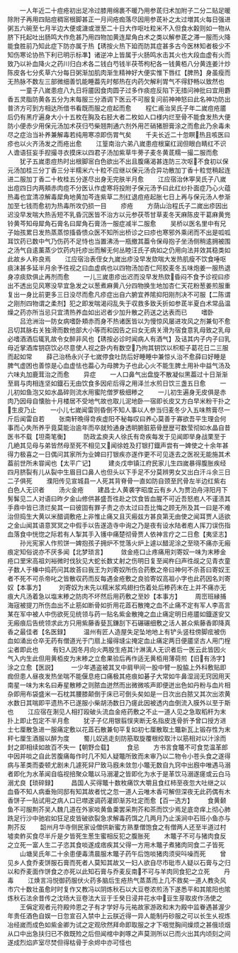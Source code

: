 <!-- { "loadSidebar": true } -->
　　一人年近二十痘疮初出足冷过膝用绵裹不暖乃用参茋归术加附子二分二贴足暖除附子再用四贴痘稠宻根脚甚正一月间疮痂落尽因用参茋补之太过増其火每日强进粥五六碗至七月半边大便或溏或泄至二十日大作呕吐粒米不入但食水糓则如一物从脐下托起吐出肠鸣大作危甚乃用四物加黄连犀角白术之类以解参茋之滞一服而火降能食胜前乃知此症下防亦属于热【琇按火热下廹而防其症甚多古今医林知者极少不知伤寒论协热下利已明示标凖】诸逆冲上皆属于火肠鸣水击其火也大段血虚有火而致乃以补血降火之药川归白术各二钱白芍钱半茯苓枸杞各一钱黄栢八分黄连姜汁炒陈皮各七分炙草六分每日粥渐加肌肉渐生精神好大便实惟下唇红【脾热】身虽瘦而无热脉不数左三部微细善饥能睡葢先时郁热在内药欠解利胃气不得舒畅以致然也
　　一童子八嵗患痘八九日将靥因食肉圆子过多作痰痘反陷下无措问神批曰宜用麝香五灵脂防黄各五分为末每服三分酒调下医云不可服复问前神神怒曰此名神功防出普济方可到方相达所借书看既而服之痘起而愈
　　程仁甫治吴氏子年二嵗痘疮靥后仍有黑疔遍身大小十五枚在胸及右胫大者二枚如人口様内烂至骨不能食发热大便防小便赤少用保元汤加术茯归芍柴翘荆通六剂外用芒硝猪胆膏涂之而愈此乃余毒未尽之症治当补养兼解毒若纯用寒凉即伤胃气矣
　　千夫长近二十忽瞑热且咳医曰疹也以火齐汤发之而疮出愈
　　江篁南治六弟八嵗患痘根窠红润但眼白睛红不识人谵语狂妄手揑撮寻衣摸床以四君子汤加紫草牛蒡子麦冬黄茋糯一撮二服而愈
　　犹子五嵗患痘热时出根脚宻白色欲出不出且腹痛渴甚连防三次呕不食初以保元汤加桂三分丁香三分半糯米六十粒不应继以保元汤合异功散加丁香十粒觉稍起连进二服加丁香二十枚桂五分遂尽出身无完肤半月愈
　　江应宿治休寕吴氏子八嵗出痘四日内两頬赤肉痘不分医认作虚寒将投附子保元汤予曰此红纱扑面症乃心火蕴热毒也宜清凉解毒犀角地黄加芩连紫草二剂红退痘疮起胀七日上再与保元汤人参渐加至七钱而愈初为热毒所攻仍损一目
　　疹疮
　　方荫山治程氏子二嵗出疹因出迟没早发喘大热舌短不乳昏沉医皆不治方以元参茯苓甘草麦冬天麻陈皮干葛麻黄兠铃黄芩知母犀角石膏名曰犀角石膏汤一服症减半二服愈
　　吴桥以医名里中有兄子始孩累日发热蒸蒸惊搐昏愦众医不知所出桥诊之曰疹也寒邪外乘闭而不出是呱呱耳饮药已数中气乃伤药不足恃也当置沸汤一瓶撤其葢令保母抱子坐汤侧稍逺拥被围之汤气自逺薰蒸少饮药内托疹出而解无何丛睦汪氏子病如之仍用向法并效其稳类如此故乡人称良焉
　　江应宿治表侄女九嵗出疹没早发欬喘大发热肌瘦不饮食唾呕痰沫甚多延半月余予徃视之曰血虚病也以四物汤加杏仁阿胶麦冬五味炮姜一服热退身凉痰欬俱止再剂而愈
　　一儿三嵗患疹出迟而没早发热欬昏闷不食予诊视曰疹出不透出见风寒没早宜急发之以葱煮麻黄八分四物换生地加杏仁天花粉葱姜煎服重复出一身比前更多三日没尽而愈凡疹症出自六腑宜养隂抑阳刚剂决不可服【二陈谓之刚剂四物谓之柔剂】犯之即发喘渴闷乱失于収救多致夭折如参茋半夏白术常品温燥之药亦所当忌只宜清热养血如出迟者少加升散之药送之达表而已
　　嗜卧
　　吕沧洲治一防女病嗜卧頬赤而身不热诸医皆以为慢惊风屡进攻风之剂兼旬不愈吕切其脉右关独滑而数他部大小等而和因告之曰女无病关滑为宿食意乳母致之乳母必嗜酒酒后辄乳故令女醉非风也【琇按必诊时闻病人有酒气】及诘其内子内子曰乳母近掌酒库钥窃饮必尽意使人视之卧内有数空乃拘其钥饮以枳柜子葛花日二三服而起如常
　　薛己治杨永兴子七嵗停食吐防后好睡睡中兼惊乆治不愈薛曰好睡是脾气虚困也善惊是心血虚怯也葢心为母脾为子也此心火不能生脾土用补中益气汤及六味丸加鹿茸治之而愈
　　异症
　　一人口鼻气出盘旋不散凝似黑葢过十日渐渐至肩与肉相连坚如鐡石无由饮食多因疟后得之用泽兰水煎日饮三盏五日愈
　　一儿初如鱼泡又如水晶碎则流水用蜜陀僧罗极细糁之
　　一儿初生遍身无皮俱是赤肉乃因母自懐胎十月楼居不受地气故也取儿泥地卧一宿即长皮又方白早米粉干扑之生皮乃止
　　一小儿七嵗闻雷则昏倒不知人事以人参当归麦冬少入五味熬膏尽一斤后闻雷自若
　　张南轩晩得竒疾虚阳不秘每叹曰养心莫善于寡欲吾平生理会何事而心失所养乎竟莫能治逾年而卒就殓通身透眀腑脏筋骨歴歴可数莹彻如水晶自昔医书不载【坦斋笔衡】
　　防政孟庾夫人徐氏有竒疾每发于见闻即举身战栗至于几絶其见母与弟皆然母至死不相见又闻徐姓及打银打鐡声尝有一婢使之十余年甚得力极喜之一日偶问其家所为业婢曰打银疾亦遂作更不可见逐去之医祝无能施其术葢前世所未甞闻也【太平广记】
　　建炎戊申镇江府民家儿生四嵗暴得腹胀疾经四月脐裂有儿从裂中生眉目口鼻人也但头以下手足不分莫辨男女又出白汗斗余三日二子俱死
　　濮阳传见宣城县一人死其背脊骨一直如防自颈至凥骨左半边红紫右白色人无识者
　　汤火金疮
　　建昌士人黄袭字昭度云有乡人为贾泊舟浔阳月下髣髴见二人对语曰昨夕金山修供甚盛吾徃赴之饮食皆血腥不可近吾怒庖人不谨渍其手鼎中皆已溃烂矣其一曰彼固有罪子责之亦太过曰吾比悔之顾无所及其一曰是不难治但捣生大黄以米醋调敷疮上非惟止痛又且灭瘢兹方甚良第无由使之闻耳贾人适欲之金山闻其语意冥冥之中假手以告遂造寺中询之乃是夜有设水陆者庖人挥刀误伤指血落食中恍惚之际若有人掣其手入镬中痛楚彻骨贾人依神言疗之二日愈【夷坚志】
　　孙光宪家人作煎饼一婢抱孩子拥炉不觉落火炉上遽以醋泥涂之至晓不痛亦无瘢痕定知俗说亦不厌多闻【北梦琐言】
　　敛金疮口止疼痛用刘寄奴一味为末糁金疮口里宋高祖刘裕微时伐狄见大蛇长数丈射之伤明日复至闻杵臼声徃觇之见青衣童子数人于榛中捣药问其故荅曰我王为刘寄奴所伤合药敷之帝曰神何不杀荅曰寄奴王者不死不可杀帝叱之皆散収药而反每遇金疮敷之良验寄奴高祖小字也此药因名刘寄奴【本事方】
　　刘寄奴为末先以糯米浆鸡翅扫伤着处后糁药末在上并不痛亦无痕大凡汤着急以塩末糁之防肉不坏然后用药敷之至妙【本事方】
　　周崈班縁捕海宼被提刀所伤血出不止筋如断骨如折用花蕋石散掩之血不止痛不定有军人李高言某在军中被人中伤欲死见统领与药一贴名紫金散掩之血止痛定明日疮靥如鐡遂安又无瘢痕后告统领求此方只用紫藤香甆瓦鎌刮下石碾碾细敷之活人甚众紫藤香即降真香之最佳者【名医録】
　　温州有匠人造屋失足坠地地上有铲头竖柱傍脚痃被伤血如涌出仓卒无药有僧道光于门扇上撮得塳尘掩定血止痛定两日便靥坚古人用门桯尘者即此也
　　有妇人因冬月向火两股生疮其汁淋漓人无识者后一医云此皆因火气入内生此但用黄栢皮为末糁之立愈果验后再作适无黄栢用薄荷煎【旧有汤字】涂之立愈【医説】
　　一少年遇盗被其叉中肩甲间一股中臂一股脇上外科敷贴即痂但患人昼夜发热坐喘不能偃息疮口痛极其疮痕如碁子大常如牛鼻湿润无窍因用天南星一味为末名曰寿星散糁之则脓血迸然而出微微咳声即便迸出色如丹粉与血片相杂即用布袋盛米一石枕其腰膝颠倒于床已可倒头矣如是一日次出白脓又其次出浓黄水数日其喘即平遗热不已遂服小柴胡汤数日乃瘥此因被透内血倒流入膜外以至于斯也
　　江应宿在淛见人相打殴破头流血金疮药敷之不止一道人见之急取稻秆为末扑上即止包定不半月愈
　　犹子子亿用银翦悮夹断无名指皮连骨折予曾口授方进士七厘散急进一服痛定敷以花蕋石散兼旬平复如初七厘散取土鼈新瓦上锻存性为末秤七厘生酒服以醉为度
　　蜀儿奴逃走刻防筋取旋覆根绞取汁以筋相对以汁涂而封之即相续如故百不失一【朝野佥载】
　　食忌
　　方书言食鼈不可食苋温革郎中因并啖之自此苦腹痛每作时几不知人疑鼈所致而未审乃以二物令小苍头食之遂得病与革类而委顿尤剧未几遽死舁尸致马廐未敛忽小鼈无数自九窍中出廐中唯遇马溺者即化为水革闻自临视掊聚众鼈以马溺灌之皆即化为水于是革饮马溺遂瘥或云白马溺尤良【琐碎録】
　　昌国人买得鼈十数枚痛饮大嚼且食红柿至夜忽大吐继之以血昏不知人病垂殆同邸有知其故者忧之忽一道人云唯木香可解但深夜无此药偶有木香饼子一贴试用之病人口已噤遂调药灌即渐苏吐定而愈【百一选方】
　　食黄颡鱼不可服荆芥吴人魏几道在外家啖黄鱼羮罢采荆芥和茶而饮少焉足底竒痒上彻心肺跣足行沙中驰宕如狂足皮皆破欲裂急求解毒药饵之几两月乃止溪涧中石班小鱼亦与荆芥反
　　韶州月华寺侧民家设僧供新蜜方熟羣僧饱食之有僧两人还至半道过村墟卖鲊买食尽半斤是夕皆死生葱生蜜相反犯之腹胀死
　　木鼈子不可与猪肉食反之立死一富人生二子恣其食啖遂成痞疾其父得一方用木鼈子煮猪肉同食二子皆死
　　山塘吴氏年二十余患便毒清晨服木鼈子药午后饱啖猪肉须臾呌噪而死
　　曾见乡人食乔麦饼服石膏而死者人莫知其故又一妇人欲自尽市砒市人疑以石膏与之归以和乔麦面作饼食之亦死以此知石膏与乔麦反南不可与羊肉同食犯之立死
　　丹毒
　　江焕言冯悦御药服伏火药多脑后生疮热气蒸蒸而上几不救矣一道人教灸风市穴十数壮虽愈时时复作又教冯以阴炼秋石以大豆卷浓煎汤下遂悉平和其隂阳也隂炼秋石法余昔传之沈旸大豆卷法大豆于壬癸日浸井花水中豆生芽取皮作汤使之
　　王偁定观者元符殿帅恩之子有才学好与元祐故家游政和末为殿中监眷遇甚渥少年贵任酒色自娱一日忽宣召入禁中上云朕近得一异人能制丹砂服之可以长生乆视炼冶经嵗而成色如紫金卿为试之定观欣然拜命即取服之才下咽觉胸间燥烦之甚俄顷烟从口中出急扶归已不救既殓之后但闻棺中剥啄之声莫测所以已而火出其内顷刻之间遂成烈焰庐室尽焚但得枯骨于余烬中亦可怪也
